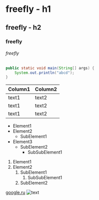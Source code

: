 # freefly  - h1
## freefly - h2
### freefly   
######  freefly

``` java
public static void main(String[] args) {
    System.out.println("abcd"); 
}
```

| Column1 | Column2 |
| ------- | ------- |
| text1   | text2   |
| text1   | text2   |
| text1   | text2   |

* Element1
* Element2
    * SubElement1
* Element3
    * SubElement2
        * SubSubElement1
1. Element1
2. Element2
    1. SubElement1
        1. SubSubElement1
    2. SubElement2
    
[google.ru](http://google.ru)
![text](https://cdn2.img.ria.ru/images/148393/86/1483938656.jpg)
